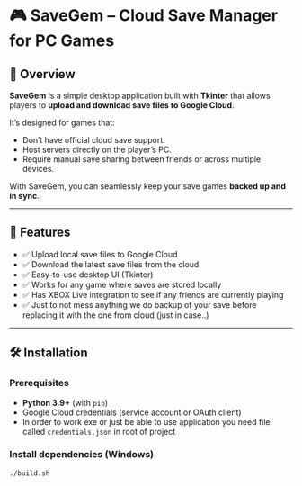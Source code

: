 # 🎮 SaveGem – Cloud Save Manager for PC Games

## 📌 Overview
**SaveGem** is a simple desktop application built with **Tkinter** that allows players to **upload and download save files to Google Cloud**.  

It’s designed for games that:
- Don’t have official cloud save support.
- Host servers directly on the player’s PC.
- Require manual save sharing between friends or across multiple devices.

With SaveGem, you can seamlessly keep your save games **backed up and in sync**.

---

## 🚀 Features
- ✅ Upload local save files to Google Cloud  
- ✅ Download the latest save files from the cloud  
- ✅ Easy-to-use desktop UI (Tkinter)  
- ✅ Works for any game where saves are stored locally  
- ✅ Has XBOX Live integration to see if any friends are currently playing
- ✅ Just to not mess anything we do backup of your save before replacing it with the one from cloud (just in case..)

---

## 🛠️ Installation
### Prerequisites
- **Python 3.9+** (with `pip`)  
- Google Cloud credentials (service account or OAuth client)  
- In order to work exe or just be able to use application you need file called `credentials.json` in root of project

### Install dependencies (Windows)
```bash
./build.sh
